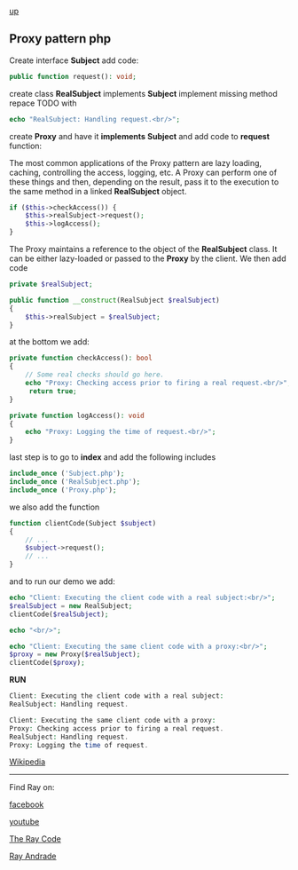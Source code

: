 [up](../README.md)

## Proxy pattern php

Create interface **Subject** add code:

```php
public function request(): void;
```
create class **RealSubject** implements **Subject**
implement missing method repace TODO with

```php
echo "RealSubject: Handling request.<br/>";
```
create **Proxy** and have it **implements** **Subject** and add code to **request** function:

The most common applications of the Proxy pattern are lazy loading, caching, controlling the access, logging, etc. A Proxy can perform one of these things and then, depending on the result, pass it to the execution to the same method in a linked **RealSubject** object.

```php
if ($this->checkAccess()) {
    $this->realSubject->request();
    $this->logAccess();
}


```
The Proxy maintains a reference to the object of the **RealSubject** class. It can be either lazy-loaded or passed to the **Proxy** by the client. 
We then add code

```php
private $realSubject;

public function __construct(RealSubject $realSubject)
{
    $this->realSubject = $realSubject;
}
```
at the bottom we add:
```php
private function checkAccess(): bool
{
    // Some real checks should go here.
    echo "Proxy: Checking access prior to firing a real request.<br/>";
     return true;
}

private function logAccess(): void
{
    echo "Proxy: Logging the time of request.<br/>";
}
```
last step is to go to **index** and add the following includes
```php
include_once ('Subject.php');
include_once ('RealSubject.php');
include_once ('Proxy.php');
```
we also add the function
```php
function clientCode(Subject $subject)
{
    // ...
    $subject->request();
    // ...
}
```

and to run our demo we add:
```php
echo "Client: Executing the client code with a real subject:<br/>";
$realSubject = new RealSubject;
clientCode($realSubject);

echo "<br/>";

echo "Client: Executing the same client code with a proxy:<br/>";
$proxy = new Proxy($realSubject);
clientCode($proxy);

```
**RUN**
```php
Client: Executing the client code with a real subject:
RealSubject: Handling request.

Client: Executing the same client code with a proxy:
Proxy: Checking access prior to firing a real request.
RealSubject: Handling request.
Proxy: Logging the time of request.
```




[Wikipedia](https://en.wikipedia.org/wiki/Proxy_pattern)

----------------------------------------------------------------------------------------------------

Find Ray on:

[facebook](https://www.facebook.com/TheRayCode/)

[youtube](https://www.youtube.com/user/AndradeRay/)

[The Ray Code](https://www.RayAndrade.com)

[Ray Andrade](https://www.RayAndrade.org)


